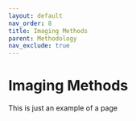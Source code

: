 ```yaml
---
layout: default
nav_order: 8
title: Imaging Methods
parent: Methodology
nav_exclude: true
---
```


# Imaging Methods

This is just an example of a page
